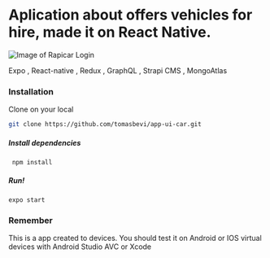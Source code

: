 #  Aplication about offers vehicles for hire, made it on React Native.

![Image of Rapicar Login](https://www.tomasbevi.com.ar/files/rapicar.gif)

Expo , React-native , Redux , GraphQL , Strapi CMS , MongoAtlas

### Installation

Clone on your local 
```sh
git clone https://github.com/tomasbevi/app-ui-car.git
```

<h5>Install dependencies </h5>
<code> npm install</code>

<h5>Run! </h5>
<code>expo start</code>

### Remember 
This is a app created to devices.
You should test it on Android or IOS virtual devices with Android Studio AVC or Xcode